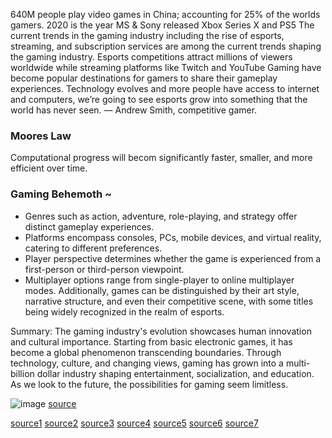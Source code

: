 640M people play video games in China; accounting for 25% of the worlds gamers.
2020 is the year MS & Sony released Xbox Series X and PS5
The current trends in the gaming industry including the rise of esports, streaming, and subscription services are among the current trends shaping the gaming industry. Esports competitions attract millions of viewers worldwide while streaming platforms like Twitch and YouTube Gaming have become popular destinations for gamers to share their gameplay experiences.
Technology evolves and more people have access to internet and computers, we’re going to see esports grow into something that the world has never seen. — Andrew Smith, competitive gamer.

### Moores Law
Computational progress will becom significantly faster, smaller, and more efficient over time.

### Gaming Behemoth ~
- Genres such as action, adventure, role-playing, and strategy offer distinct gameplay experiences.
- Platforms encompass consoles, PCs, mobile devices, and virtual reality, catering to different preferences.
- Player perspective determines whether the game is experienced from a first-person or third-person viewpoint.
- Multiplayer options range from single-player to online multiplayer modes. Additionally, games can be distinguished by their art style, narrative structure, and even their competitive scene, with some titles being widely recognized in the realm of esports.

Summary:
The gaming industry's evolution showcases human innovation and cultural importance. Starting from basic electronic games, it has become a global phenomenon transcending boundaries. Through technology, culture, and changing views, gaming has grown into a multi-billion dollar industry shaping entertainment, socialization, and education. As we look to the future, the possibilities for gaming seem limitless.

![image](https://github.com/user-attachments/assets/7a4c0739-923e-4341-94c5-7449dbd74009) [source](https://www.weforum.org/agenda/2020/11/gaming-games-consels-xbox-play-station-fun/)


[source1](https://youtu.be/ihi9seV-4uU)
[source2](https://www.youtube.com/watch?v=VGLnDgagU_g)
[source3](https://www.youtube.com/watch?v=e0hlP84HeMU)
[source4](https://youtu.be/DmJbnXV-VkE?si=jgHdSiXGbTCiPh-O)
[source5](https://www.forbes.com/sites/forbestechcouncil/2023/08/21/shaping-the-future-of-gaming/?sh=393fb28b7e08)
[source6](https://www.youtube.com/watch?v=NNOw7_e372E)
[source7](https://www.youtube.com/watch?v=x24KoVNliMk)
